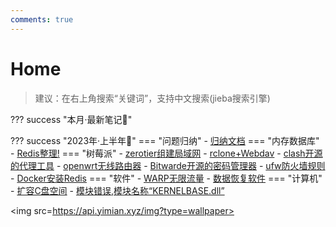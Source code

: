 ```yaml
---
comments: true
---
```

 
# Home

>建议：在右上角搜索“关键词”，支持中文搜索(jieba搜索引擎)

??? success "本月·最新笔记🐹"

??? success "2023年·上半年🐤"
    === "问题归纳"
        - [归纳文档](app/wrong/CodeProblems)
    === "内存数据库"
        - [Redis整理!](app/redis/redisTidy/)
    === "树莓派"
        - [zerotier组建局域网](pc/raspberry/zerotier)
        - [rclone+Webdav](pc/raspberry/rclone)
        - [clash开源的代理工具](pc/raspberry/clash)
        - [openwrt无线路由器](pc/raspberry/openwrt)
        - [Bitwarde开源的密码管理器](pc/raspberry/bitwarden/)
        - [ufw防火墙规则](pc/raspberry/ufw)
        - [Docker安装Redis](pc/raspberry/redis)
    === "软件"
        - [WARP无限流量](pc/software/CloudflareWarp)
        - [数据恢复软件](pc/software/DataRecovery)
    === "计算机"
        - [扩容C盘空间](pc/computer/capacity)
        - [模块错误,模块名称“KERNELBASE.dll”](pc/computer/kernelbase)

<img src=https://api.yimian.xyz/img?type=wallpaper>